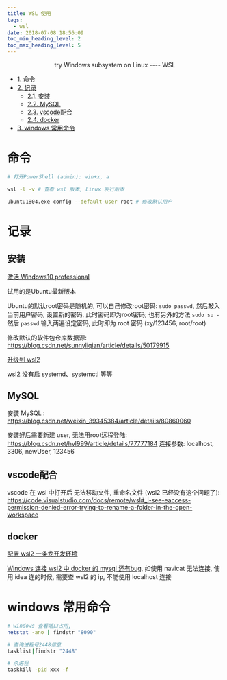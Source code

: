 ```yaml
---
title: WSL 使用
tags: 
  - wsl
date: 2018-07-08 18:56:09
toc_min_heading_level: 2
toc_max_heading_level: 5
---
```



<div align="center">
try Windows subsystem on Linux ---- WSL
</div>

<!--more-->

<!-- TOC -->

- [1. 命令](#1-%E5%91%BD%E4%BB%A4)
- [2. 记录](#2-%E8%AE%B0%E5%BD%95)
    - [2.1. 安装](#21-%E5%AE%89%E8%A3%85)
    - [2.2. MySQL](#22-mysql)
    - [2.3. vscode配合](#23-vscode%E9%85%8D%E5%90%88)
    - [2.4. docker](#24-docker)
- [3. windows 常用命令](#3-windows-%E5%B8%B8%E7%94%A8%E5%91%BD%E4%BB%A4)

<!-- /TOC -->

# 命令

```sh
# 打开PowerShell (admin): win+x, a

wsl -l -v # 查看 wsl 版本, Linux 发行版本

ubuntu1804.exe config --default-user root # 修改默认用户

```

# 记录

## 安装

[激活 Windows10 professional](https://03k.org/kms.html)

试用的是Ubuntu最新版本

Ubuntu的默认root密码是随机的, 可以自己修改root密码: `sudo passwd`, 然后敲入当前用户密码, 设置新的密码, 此时密码即为root密码; 
也有另外的方法 `sudo su -` 然后 `passwd`
输入两遍设定密码, 此时即为 root 密码 (xy/123456, root/root)

修改默认的软件包仓库数据源: https://blog.csdn.net/sunnyliqian/article/details/50179915

[升级到 wsl2](https://docs.microsoft.com/zh-cn/windows/wsl/wsl2-install)

wsl2 没有启 systemd、systemctl 等等

## MySQL

安装 MySQL : https://blog.csdn.net/weixin_39345384/article/details/80860060

安装好后需要新建 user, 无法用root远程登陆: https://blog.csdn.net/hyl999/article/details/77777184
连接参数: localhost, 3306, newUser, 123456

## vscode配合

vscode 在 wsl 中打开后 无法移动文件, 重命名文件 (wsl2 已经没有这个问题了): https://code.visualstudio.com/docs/remote/wsl#_i-see-eaccess-permission-denied-error-trying-to-rename-a-folder-in-the-open-workspace

## docker

[配置 wsl2 一条龙开发环境](https://www.cnblogs.com/dmego/p/12082013.html)

[Windows 连接 wsl2 中 docker 的 mysql 还有bug](https://blog.csdn.net/weixin_44008092/article/details/98254833), 如使用 navicat 无法连接, 使用 idea 连的时候, 需要查 wsl2 的 ip, 不能使用 localhost 连接



# windows 常用命令

```sh
# windows 查看端口占用, 
netstat -ano | findstr "8090"

# 查询进程号2448信息
tasklist|findstr "2448"

# 杀进程
taskkill -pid xxx -f
```
